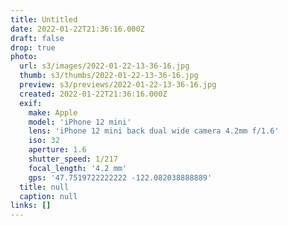 ```yaml
---
title: Untitled
date: 2022-01-22T21:36:16.000Z
draft: false
drop: true
photo:
  url: s3/images/2022-01-22-13-36-16.jpg
  thumb: s3/thumbs/2022-01-22-13-36-16.jpg
  preview: s3/previews/2022-01-22-13-36-16.jpg
  created: 2022-01-22T21:36:16.000Z
  exif:
    make: Apple
    model: 'iPhone 12 mini'
    lens: 'iPhone 12 mini back dual wide camera 4.2mm f/1.6'
    iso: 32
    aperture: 1.6
    shutter_speed: 1/217
    focal_length: '4.2 mm'
    gps: '47.7519722222222 -122.082038888889'
  title: null
  caption: null
links: []
---
```

